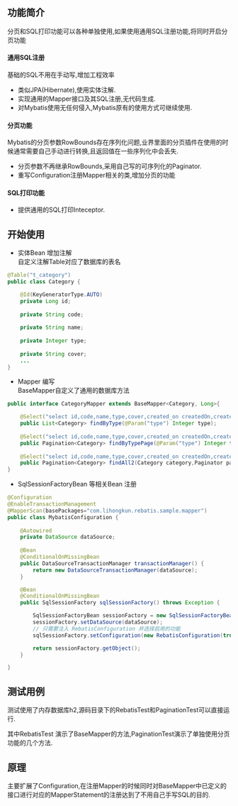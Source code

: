 ## 功能简介

分页和SQL打印功能可以各种单独使用,如果使用通用SQL注册功能,将同时开启分页功能

#### 通用SQL注册

基础的SQL不用在手动写,增加工程效率

- 类似JPA(Hibernate),使用实体注解.
- 实现通用的Mapper接口及其SQL注册,无代码生成.
- 对Mybatis使用无任何侵入,Mybatis原有的使用方式可继续使用.

#### 分页功能

Mybatis的分页参数RowBounds存在序列化问题,业界里面的分页插件在使用的时候通常需要自己手动进行转换,且返回值在一些序列化中会丢失.

- 分页参数不再继承RowBounds,采用自己写的可序列化的Paginator.
- 重写Configuration注册Mapper相关的类,增加分页的功能


#### SQL打印功能

- 提供通用的SQL打印Inteceptor.


## 开始使用
- 实体Bean 增加注解    
自定义注解Table对应了数据库的表名
```java
@Table("t_category")
public class Category {

	@Id(KeyGeneratorType.AUTO)
	private Long id;
	
	private String code;
	
	private String name;
	
	private Integer type;
	
	private String cover;
	...
}
```

- Mapper 编写   
BaseMapper自定义了通用的数据库方法
```java
public interface CategoryMapper extends BaseMapper<Category, Long>{

	@Select("select id,code,name,type,cover,created_on createdOn,created_by createdBy,updated_on updatedOn,updated_by updatedBy  from t_category where type = #{type}")
	public List<Category> findByType(@Param("type") Integer type);
	
	@Select("select id,code,name,type,cover,created_on createdOn,created_by createdBy,updated_on updatedOn,updated_by updatedBy  from t_category where type = #{type}")
	public Pagination<Category> findByTypePage(@Param("type") Integer type,Paginator paginator);
	
	@Select("select id,code,name,type,cover,created_on createdOn,created_by createdBy,updated_on updatedOn,updated_by updatedBy  from t_category where type = #{type}")
	public Pagination<Category> findAll2(Category category,Paginator paginator);
}
```

- SqlSessionFactoryBean 等相关Bean 注册 
```java
@Configuration
@EnableTransactionManagement
@MapperScan(basePackages="com.lihongkun.rebatis.sample.mapper")
public class MybatisConfiguration {
    
	@Autowired
	private DataSource dataSource;
	
	@Bean
	@ConditionalOnMissingBean
	public DataSourceTransactionManager transactionManager() {
		return new DataSourceTransactionManager(dataSource);
	}

	@Bean
	@ConditionalOnMissingBean
	public SqlSessionFactory sqlSessionFactory() throws Exception {

		SqlSessionFactoryBean sessionFactory = new SqlSessionFactoryBean();
		sessionFactory.setDataSource(dataSource);
		// 只需要注入 RebatisConfiguration 并选择启用的功能
		sqlSessionFactory.setConfiguration(new RebatisConfiguration(true, true, true));

		return sessionFactory.getObject();
	}

}
```
## 测试用例

测试使用了内存数据库h2,源码目录下的RebatisTest和PaginationTest可以直接运行.

其中RebatisTest 演示了BaseMapper的方法,PaginationTest演示了单独使用分页功能的几个方法.

## 原理

主要扩展了Configuration,在注册Mapper的时候同时对BaseMapper中已定义的接口进行对应的MapperStatement的注册达到了不用自己手写SQL的目的.